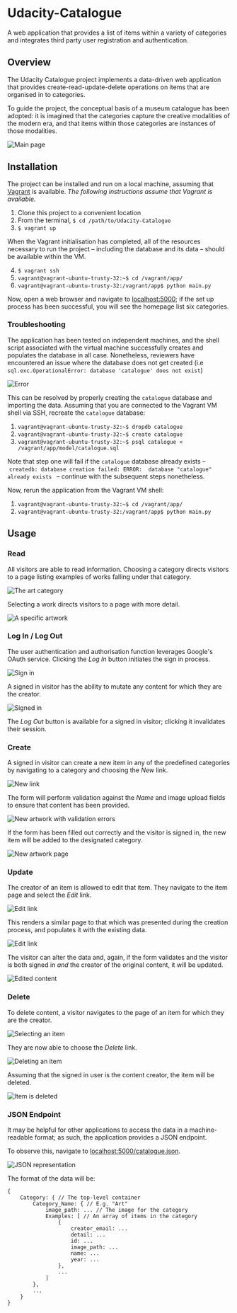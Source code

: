 # Udacity-Catalogue
A web application that provides a list of items within a variety of categories and integrates third party user registration and authentication.

## Overview

The Udacity Catalogue project implements a data-driven web application that provides create-read-update-delete operations on items that are organised in to categories.

To guide the project, the conceptual basis of a museum catalogue has been adopted: it is imagined that the categories capture the creative modalities of the modern era, and that items within those categories are instances of those modalities.

![Main page](./screenshots/main_page.png)

## Installation

The project can be installed and run on a local machine, assuming that [Vagrant](https://www.vagrantup.com) is available. _The following instructions assume that Vagrant is available._

1. Clone this project to a convenient location
2. From the terminal, `$ cd /path/to/Udacity-Catalogue`
3. `$ vagrant up`

 When the Vagrant initialisation has completed, all of the resources necessary to run the project – including the database and its data – should be available within the VM.

4. `$ vagrant ssh`
5. `vagrant@vagrant-ubuntu-trusty-32:~$ cd /vagrant/app/`
6. `vagrant@vagrant-ubuntu-trusty-32:/vagrant/app$ python main.py `

Now, open a web browser and navigate to [localhost:5000](http://localhost:5000); if the set up process has been successful, you will see the homepage list six categories.

### Troubleshooting

The application has been tested on independent machines, and the shell script associated with the virtual machine successfully creates and populates the database in all case. Nonetheless, reviewers have encountered an issue where the database does not get created (i.e `sql.exc.OperationalError: database 'catalogue' does not exist`)

![Error](./screenshots/error.png)

This can be resolved by properly creating the `catalogue` database and importing the data. Assuming that you are connected to the Vagrant VM shell	 via SSH, recreate the `catalogue` database:

1. `vagrant@vagrant-ubuntu-trusty-32:~$ dropdb catalogue`
2. `vagrant@vagrant-ubuntu-trusty-32:~$ create catalogue`
3. `vagrant@vagrant-ubuntu-trusty-32:~$ psql catalogue < /vagrant/app/model/catalogue.sql`

Note that step one will fail if the `catalogue` database already exists – `createdb: database creation failed: ERROR:  database "catalogue" already exists
` – continue with the subsequent steps nonetheless.

Now, rerun the application from the Vagrant VM shell:

1. `vagrant@vagrant-ubuntu-trusty-32:~$ cd /vagrant/app/`
2. `vagrant@vagrant-ubuntu-trusty-32:/vagrant/app$ python main.py`


## Usage

### Read

All visitors are able to read information. Choosing a category directs visitors to a page listing examples of works falling under that category.

![The art category](./screenshots/art.png)

Selecting a work directs visitors to a page with more detail.

![A specific artwork](./screenshots/artwork.png)


### Log In / Log Out

The user authentication and authorisation function leverages Google's OAuth service. Clicking the _Log In_ button initiates the sign in process.

![Sign in](./screenshots/sign_in.png)

A signed in visitor has the ability to mutate any content for which they are the creator.

![Signed in](./screenshots/signed_in.png)

The _Log Out_ button is available for a signed in visitor; clicking it invalidates their session.

### Create

A signed in visitor can create a new item in any of the predefined categories by navigating to a category and choosing the _New_ link.

![New link](./screenshots/new_link.png)

The form will perform validation against the _Name_ and image upload fields to ensure that content has been provided.

![New artwork with validation errors](./screenshots/new_artwork.png)

If the form has been filled out correctly and the visitor is signed in, the new item will be added to the designated category.

![New artwork page](./screenshots/new_artwork_detail.png)

### Update

The creator of an item is allowed to edit that item. They navigate to the item page and select the _Edit_ link.

![Edit link](./screenshots/edit_link.png)

This renders a similar page to that which was presented during the creation process, and populates it with the existing data.

![Edit link](./screenshots/editing.png)

The visitor can alter the data and, again, if the form validates and the visitor is both signed in _and_ the creator of the original content, it will be updated.

![Edited content](./screenshots/edited.png)

### Delete

To delete content, a visitor navigates to the page of an item for which they are the creator.

![Selecting an item](./screenshots/select_an_item.png)

They are now able to choose the _Delete_ link.

![Deleting an item](./screenshots/delete_an_item.png)

Assuming that the signed in user is the content creator, the item will be deleted.

![Item is deleted](./screenshots/deleted_item.png)

### JSON Endpoint

It may be helpful for other applications to access the data in a machine-readable format; as such, the application provides a JSON endpoint.

To observe this, navigate to [localhost:5000/catalogue.json](http://localhost:5000/catalogue.json).

![JSON representation](./screenshots/json.png)

The format of the data will be:

```
{
	Category: { // The top-level container
		Category_Name: { // E.g. "Art"
			image_path: ... // The image for the category
			Examples: [ // An array of items in the category
				{
					creator_email: ...
					detail: ...
					id: ...
					image_path: ...
					name: ...
					year: ...
				},
				...
			]
		},
		...
	}
}
					
```